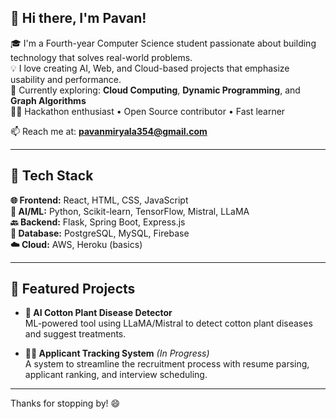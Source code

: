 ## 👋 Hi there, I'm Pavan!

🎓 I'm a Fourth-year Computer Science student passionate about building technology that solves real-world problems.  
💡 I love creating AI, Web, and Cloud-based projects that emphasize usability and performance.  
🌱 Currently exploring: **Cloud Computing**, **Dynamic Programming**, and **Graph Algorithms**  
👨‍💻 Hackathon enthusiast • Open Source contributor • Fast learner

📫 Reach me at: **pavanmiryala354@gmail.com**

---

## 🔧 Tech Stack

**🌐 Frontend:** React, HTML, CSS, JavaScript  
**🧠 AI/ML:** Python, Scikit-learn, TensorFlow, Mistral, LLaMA  
**🔙 Backend:** Flask, Spring Boot, Express.js  
**💾 Database:** PostgreSQL, MySQL, Firebase  
**☁️ Cloud:** AWS, Heroku (basics)

---

## 🚀 Featured Projects

- **🧬 AI Cotton Plant Disease Detector**  
  ML-powered tool using LLaMA/Mistral to detect cotton plant diseases and suggest treatments.

- **🧑‍💼 Applicant Tracking System** *(In Progress)*  
  A system to streamline the recruitment process with resume parsing, applicant ranking, and interview scheduling.

---

Thanks for stopping by! 😄

